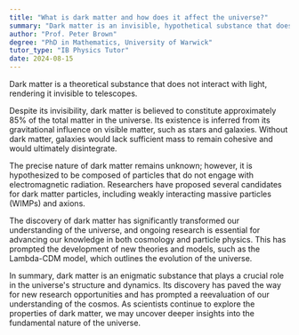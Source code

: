 ```yaml
---
title: "What is dark matter and how does it affect the universe?"
summary: "Dark matter is an invisible, hypothetical substance that does not interact with light, rendering it undetectable by telescopes."
author: "Prof. Peter Brown"
degree: "PhD in Mathematics, University of Warwick"
tutor_type: "IB Physics Tutor"
date: 2024-08-15
---
```


Dark matter is a theoretical substance that does not interact with light, rendering it invisible to telescopes.

Despite its invisibility, dark matter is believed to constitute approximately $85\%$ of the total matter in the universe. Its existence is inferred from its gravitational influence on visible matter, such as stars and galaxies. Without dark matter, galaxies would lack sufficient mass to remain cohesive and would ultimately disintegrate.

The precise nature of dark matter remains unknown; however, it is hypothesized to be composed of particles that do not engage with electromagnetic radiation. Researchers have proposed several candidates for dark matter particles, including weakly interacting massive particles (WIMPs) and axions.

The discovery of dark matter has significantly transformed our understanding of the universe, and ongoing research is essential for advancing our knowledge in both cosmology and particle physics. This has prompted the development of new theories and models, such as the Lambda-CDM model, which outlines the evolution of the universe.

In summary, dark matter is an enigmatic substance that plays a crucial role in the universe's structure and dynamics. Its discovery has paved the way for new research opportunities and has prompted a reevaluation of our understanding of the cosmos. As scientists continue to explore the properties of dark matter, we may uncover deeper insights into the fundamental nature of the universe.
    